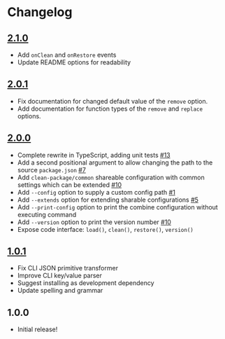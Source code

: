 # Changelog

[//]: # (>>   The order of list items should be: Critical/Fixes, New, Update, Remove, Underpinnings   <<)
[//]: # (>>   ## [UNRELEASED]https://github.com/roydukkey/clean-package/compare/v2.1.0...master   <<)

## [2.1.0](https://github.com/roydukkey/clean-package/compare/v2.0.1...2.1.0)

* Add `onClean` and `onRestore` events
* Update README options for readability

## [2.0.1](https://github.com/roydukkey/clean-package/compare/v2.0.0...2.0.1)

* Fix documentation for changed default value of the `remove` option.
* Add documentation for function types of the `remove` and `replace` options.

## [2.0.0](https://github.com/roydukkey/clean-package/compare/v1.0.1...2.0.0)

* Complete rewrite in TypeScript, adding unit tests [#13](https://github.com/roydukkey/clean-package/pull/13)
* Add a second positional argument to allow changing the path to the source `package.json` [#7](https://github.com/roydukkey/clean-package/issues/7)
* Add `clean-package/common` shareable configuration with common settings which can be extended [#10](https://github.com/roydukkey/clean-package/issues/10)
* Add `--config` option to supply a custom config path [#1](https://github.com/roydukkey/clean-package/issues/1)
* Add `--extends` option for extending sharable configurations [#5](https://github.com/roydukkey/clean-package/issues/5)
* Add `--print-config` option to print the combine configuration without executing command
* Add `--version` option to print the version number [#10](https://github.com/roydukkey/clean-package/issues/10)
* Expose code interface: `load()`, `clean()`, `restore()`, `version()`

## [1.0.1](https://github.com/roydukkey/clean-package/compare/v1.0.0...v1.0.1)

* Fix CLI JSON primitive transformer
* Improve CLI key/value parser
* Suggest installing as development dependency
* Update spelling and grammar

## 1.0.0

* Initial release!
